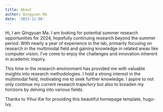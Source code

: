 ```yaml
---
title: About
author: Qingyuan Ma
date: '2023-11-06'
---
```


Hi, I am Qingyuan Ma. I am looking for potential summer research opportunities for 2024, hopefully continuing research beyond the summer period.
With nearly a year of experience in the lab, primarily focusing on research in the multimodal field and gaining knowledge in related areas like computer vision, I've come to enjoy the challenges and innovation inherent in academic inquiry.

This time in the research environment has provided me with valuable insights into research methodologies. I hold a strong interest in the multimodal field, motivating me to seek further knowledge. I aspire to not only continue my current research trajectory but also to broaden my horizons by delving into various fields.



Thanks to Yihui Xie for providing this beautiful homepage template, hugo-ivy.
